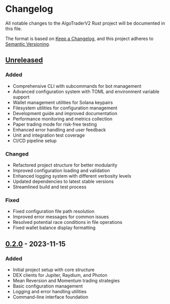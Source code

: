 # Changelog

All notable changes to the AlgoTraderV2 Rust project will be documented in this file.

The format is based on [Keep a Changelog](https://keepachangelog.com/en/1.0.0/),
and this project adheres to [Semantic Versioning](https://semver.org/spec/v2.0.0.html).

## [Unreleased]
### Added
- Comprehensive CLI with subcommands for bot management
- Advanced configuration system with TOML and environment variable support
- Wallet management utilities for Solana keypairs
- Filesystem utilities for configuration management
- Development guide and improved documentation
- Performance monitoring and metrics collection
- Paper trading mode for risk-free testing
- Enhanced error handling and user feedback
- Unit and integration test coverage
- CI/CD pipeline setup

### Changed
- Refactored project structure for better modularity
- Improved configuration loading and validation
- Enhanced logging system with different verbosity levels
- Updated dependencies to latest stable versions
- Streamlined build and test process

### Fixed
- Fixed configuration file path resolution
- Improved error messages for common issues
- Resolved potential race conditions in file operations
- Fixed wallet balance display formatting

## [0.2.0] - 2023-11-15
### Added
- Initial project setup with core structure
- DEX clients for Jupiter, Raydium, and Photon
- Mean Reversion and Momentum trading strategies
- Basic configuration management
- Logging and error handling utilities
- Command-line interface foundation

[Unreleased]: https://github.com/yourusername/algotraderv2_rust/compare/v0.2.0...HEAD
[0.2.0]: https://github.com/yourusername/algotraderv2_rust/releases/tag/v0.2.0
